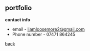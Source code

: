 
## portfolio
**contact info** 

- email - liamloosemore2@gmail.com
- Phone number - 07471 864245


[back](./)
